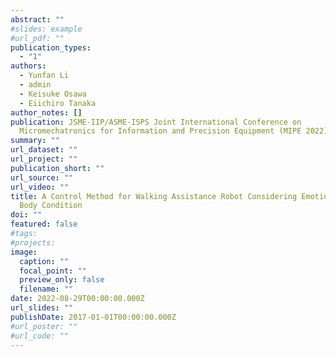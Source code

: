 ```yaml
---
abstract: ""
#slides: example
#url_pdf: ""
publication_types:
  - "1"
authors:
  - Yunfan Li
  - admin
  - Keisuke Osawa
  - Eiichiro Tanaka
author_notes: []
publication: JSME-IIP/ASME-ISPS Joint International Conference on
  Micromechatronics for Information and Precision Equipment (MIPE 2022)
summary: ""
url_dataset: ""
url_project: ""
publication_short: ""
url_source: ""
url_video: ""
title: A Control Method for Walking Assistance Robot Considering Emotion and
  Body Condition
doi: ""
featured: false
#tags:
#projects:
image:
  caption: ""
  focal_point: ""
  preview_only: false
  filename: ""
date: 2022-08-29T00:00:00.000Z
url_slides: ""
publishDate: 2017-01-01T00:00:00.000Z
#url_poster: ""
#url_code: ""
---
```

